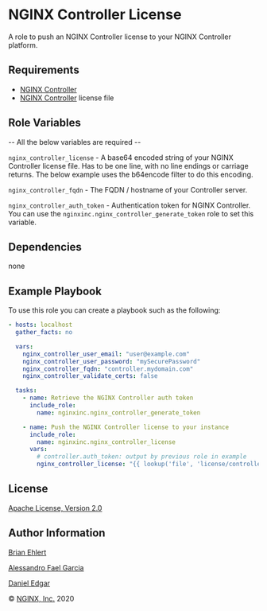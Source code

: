 NGINX Controller License
========================

A role to push an NGINX Controller license to your NGINX Controller platform.

Requirements
------------

*   [NGINX Controller](https://www.nginx.com/products/nginx-controller/)
*   [NGINX Controller](https://www.nginx.com/products/nginx-controller/) license file

Role Variables
--------------

-- All the below variables are required --

`nginx_controller_license` - A base64 encoded string of your NGINX Controller license file. Has to be one line, with no line endings or carriage returns. The below example uses the b64encode filter to do this encoding. 

`nginx_controller_fqdn` - The FQDN / hostname of your Controller server.

`nginx_controller_auth_token` - Authentication token for NGINX Controller. You can use the `nginxinc.nginx_controller_generate_token` role to set this variable.

Dependencies
------------

none

Example Playbook
----------------

To use this role you can create a playbook such as the following:

```yaml
- hosts: localhost
  gather_facts: no

  vars:
    nginx_controller_user_email: "user@example.com"
    nginx_controller_user_password: "mySecurePassword"
    nginx_controller_fqdn: "controller.mydomain.com"
    nginx_controller_validate_certs: false

  tasks:
    - name: Retrieve the NGINX Controller auth token
      include_role:
        name: nginxinc.nginx_controller_generate_token

    - name: Push the NGINX Controller license to your instance
      include_role:
        name: nginxinc.nginx_controller_license
      vars:
        # controller.auth_token: output by previous role in example
        nginx_controller_license: "{{ lookup('file', 'license/controller_license.txt') | b64encode }}"
```

License
-------

[Apache License, Version 2.0](./LICENSE)

Author Information
------------------

[Brian Ehlert](https://github.com/brianehlert)

[Alessandro Fael Garcia](https://github.com/alessfg)

[Daniel Edgar](https://github.com/aknot242)

&copy; [NGINX, Inc.](https://www.nginx.com/) 2020
